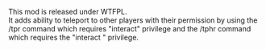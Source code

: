 This mod is released under WTFPL.  
It adds ability to teleport to other players with their permission by using the /tpr command which requires "interact" privilege and the /tphr command which requires the "interact " privilege.

